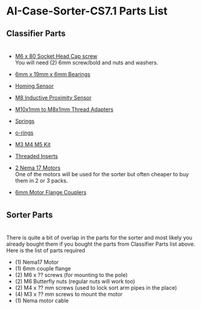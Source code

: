 # AI-Case-Sorter-CS7.1 Parts List

## Classifier Parts

# 



* [M6 x 80 Socket Head Cap screw](https://www.amazon.com/dp/B01N91YP3N)  
You will need (2) 6mm screw/bold and nuts and washers. 

* [6mm x 19mm x 6mm  Bearings](https://www.amazon.com/dp/B07FMV2ZHR)

* [Homing Sensor](https://www.amazon.com/gp/product/B07PCN6T6F)

* [M8 Inductive Proximity Sensor](https://www.amazon.com/gp/product/B081254GB2)

* [M10x1mm to M8x1mm Thread Adapters](https://www.amazon.com/dp/B0BMZV52BK)

* [Springs]()

* [o-rings]()

* [M3 M4 M5 Kit]()

* [Threaded Inserts]()

* [2 Nema 17 Motors]()   
One of the motors will be used for the sorter but often cheaper to buy them in 2 or 3 packs. 

* [6mm Motor Flange Couplers]()


# 

## Sorter Parts

# 

There is quite a bit of overlap in the parts for the sorter and most likely you already bought them if you bought the parts from Classifier Parts list above. Here is the list of parts required

* (1) Nema17 Motor
* (1) 6mm couple flange
* (2) M6 x ?? screws (for mounting to the pole)
* (2) M6 Butterfly nuts (regular nuts will work too)
* (2) M4 x ?? mm screws (used to lock sort arm pipes in the place)
* (4) M3 x ?? mm screws to mount the motor
* (1) Nema motor cable

